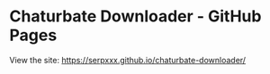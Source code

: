 # Chaturbate Downloader - GitHub Pages

View the site: https://serpxxx.github.io/chaturbate-downloader/
